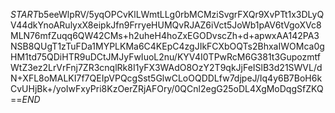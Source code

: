 $START$b5eeWlpRV/5yqOPCvKlLWmtLLg0rbMCMziSvgrFXQr9XvPTt1x3DLyQV44dkYnoARulyxX8eipkJfn9FrryeHUMQvRJAZ6iVct5JoWb1pAV6tVgoXVc8MLN76mfZuqq6QW42CMs+h2uheH4hoZxEGODvscZh+d+apwxAA142PA3NSB8QUgT1zTuFDa1MYPLKMa6C4KEpC4zgJIkFCXbOQTs2BhxaIWOMca0gHM1td75QDiHTR9uDCtJMJyFwIuoL2nu/KYV4I0TPwRcM6G381t3GupozmtfWtZ3ez2LrVrFnj7ZR3cnqlRk8I1yFX3WAdO8OzY2T9qkJjFeISlB3d21SWVL/dN+XFL8oMALKI7f7QEIpVPQcgSst5GlwCLoOQDDLfw7djpeJ/Iq4y6B7BoH6kCvUHjBk+/yoIwFxyPri8KzOerZRjAFOry/0QCnl2egG25oDL4XgMoDqgSfZKQ==$END$